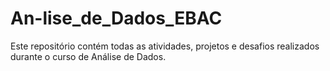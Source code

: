 # An-lise_de_Dados_EBAC
Este repositório contém todas as atividades, projetos e desafios realizados durante o curso de Análise de Dados.
